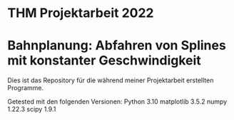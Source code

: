 # THM Projektarbeit 2022
# Bahnplanung: Abfahren von Splines mit konstanter Geschwindigkeit

Dies ist das Repository für die während meiner Projektarbeit erstellten Programme.

Getested mit den folgenden Versionen:
Python 3.10
matplotlib 3.5.2
numpy 1.22.3
scipy 1.9.1
